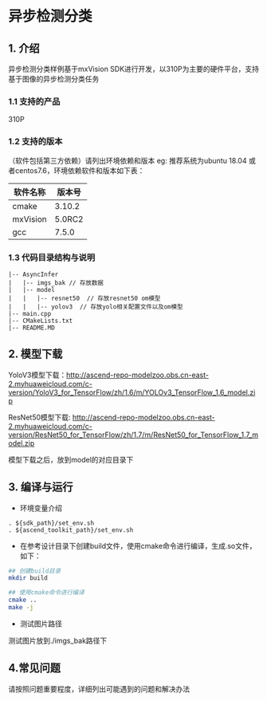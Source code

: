 # 异步检测分类

## 1. 介绍
异步检测分类样例基于mxVision SDK进行开发，以310P为主要的硬件平台，支持基于图像的异步检测分类任务

### 1.1 支持的产品
310P
### 1.2 支持的版本
（软件包括第三方依赖）请列出环境依赖和版本
eg: 推荐系统为ubuntu 18.04 或者centos7.6，环境依赖软件和版本如下表：

| 软件名称     | 版本号    |
|----------|--------|
| cmake    | 3.10.2 |
| mxVision | 5.0RC2 |
| gcc      | 7.5.0  |


### 1.3 代码目录结构与说明
```
|-- AsyncInfer
|   |-- imgs_bak // 存放数据
|   |-- model
|   |   |-- resnet50  // 存放resnet50 om模型
|   |   |-- yolov3  // 存放yolo相关配置文件以及om模型
|-- main.cpp
|-- CMakeLists.txt
|-- README.MD
```

## 2. 模型下载

YoloV3模型下载：http://ascend-repo-modelzoo.obs.cn-east-2.myhuaweicloud.com/c-version/YoloV3_for_TensorFlow/zh/1.6/m/YOLOv3_TensorFlow_1.6_model.zip 

ResNet50模型下载: http://ascend-repo-modelzoo.obs.cn-east-2.myhuaweicloud.com/c-version/ResNet50_for_TensorFlow/zh/1.7/m/ResNet50_for_TensorFlow_1.7_model.zip

模型下载之后，放到model的对应目录下
## 3. 编译与运行

* 环境变量介绍
```shell
. ${sdk_path}/set_env.sh
. ${ascend_toolkit_path}/set_env.sh
```
* 在参考设计目录下创建build文件，使用cmake命令进行编译，生成.so文件，如下：

```bash
## 创建build目录
mkdir build

## 使用cmake命令进行编译
cmake ..
make -j
```
* 测试图片路径

测试图片放到./imgs_bak路径下


## 4.常见问题

请按照问题重要程度，详细列出可能遇到的问题和解决办法
